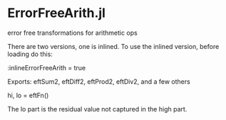 # ErrorFreeArith.jl
error free transformations for arithmetic ops

There are two versions, one is inlined.  To use the inlined version, before loading do this:

:inlineErrorFreeArith = true

Exports: eftSum2, eftDiff2, eftProd2, eftDiv2, and a few others

hi, lo = eftFn()

The lo part is the residual value not captured in the high part.
